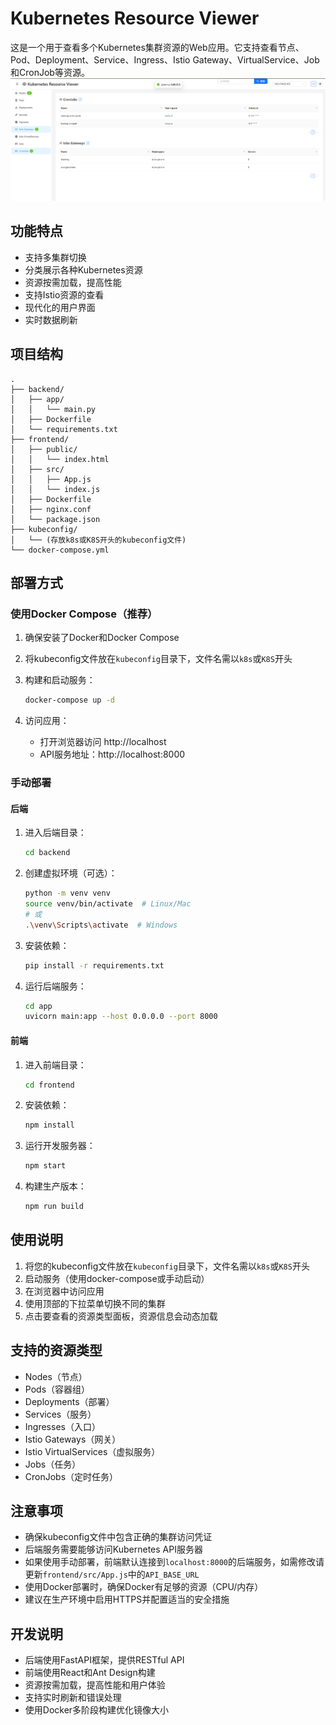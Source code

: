 # Kubernetes Resource Viewer

这是一个用于查看多个Kubernetes集群资源的Web应用。它支持查看节点、Pod、Deployment、Service、Ingress、Istio Gateway、VirtualService、Job和CronJob等资源。
![](32.png)
## 功能特点

- 支持多集群切换
- 分类展示各种Kubernetes资源
- 资源按需加载，提高性能
- 支持Istio资源的查看
- 现代化的用户界面
- 实时数据刷新

## 项目结构

```
.
├── backend/
│   ├── app/
│   │   └── main.py
│   ├── Dockerfile
│   └── requirements.txt
├── frontend/
│   ├── public/
│   │   └── index.html
│   ├── src/
│   │   ├── App.js
│   │   └── index.js
│   ├── Dockerfile
│   ├── nginx.conf
│   └── package.json
├── kubeconfig/
│   └── (存放k8s或K8S开头的kubeconfig文件)
└── docker-compose.yml
```

## 部署方式

### 使用Docker Compose（推荐）

1. 确保安装了Docker和Docker Compose

2. 将kubeconfig文件放在`kubeconfig`目录下，文件名需以`k8s`或`K8S`开头

3. 构建和启动服务：
   ```bash
   docker-compose up -d
   ```

4. 访问应用：
   - 打开浏览器访问 http://localhost
   - API服务地址：http://localhost:8000

### 手动部署

#### 后端

1. 进入后端目录：
   ```bash
   cd backend
   ```

2. 创建虚拟环境（可选）：
   ```bash
   python -m venv venv
   source venv/bin/activate  # Linux/Mac
   # 或
   .\venv\Scripts\activate  # Windows
   ```

3. 安装依赖：
   ```bash
   pip install -r requirements.txt
   ```

4. 运行后端服务：
   ```bash
   cd app
   uvicorn main:app --host 0.0.0.0 --port 8000
   ```

#### 前端

1. 进入前端目录：
   ```bash
   cd frontend
   ```

2. 安装依赖：
   ```bash
   npm install
   ```

3. 运行开发服务器：
   ```bash
   npm start
   ```

4. 构建生产版本：
   ```bash
   npm run build
   ```

## 使用说明

1. 将您的kubeconfig文件放在`kubeconfig`目录下，文件名需以`k8s`或`K8S`开头
2. 启动服务（使用docker-compose或手动启动）
3. 在浏览器中访问应用
4. 使用顶部的下拉菜单切换不同的集群
5. 点击要查看的资源类型面板，资源信息会动态加载

## 支持的资源类型

- Nodes（节点）
- Pods（容器组）
- Deployments（部署）
- Services（服务）
- Ingresses（入口）
- Istio Gateways（网关）
- Istio VirtualServices（虚拟服务）
- Jobs（任务）
- CronJobs（定时任务）

## 注意事项

- 确保kubeconfig文件中包含正确的集群访问凭证
- 后端服务需要能够访问Kubernetes API服务器
- 如果使用手动部署，前端默认连接到`localhost:8000`的后端服务，如需修改请更新`frontend/src/App.js`中的`API_BASE_URL`
- 使用Docker部署时，确保Docker有足够的资源（CPU/内存）
- 建议在生产环境中启用HTTPS并配置适当的安全措施

## 开发说明

- 后端使用FastAPI框架，提供RESTful API
- 前端使用React和Ant Design构建
- 资源按需加载，提高性能和用户体验
- 支持实时刷新和错误处理
- 使用Docker多阶段构建优化镜像大小 